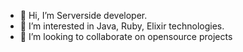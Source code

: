 - 👋 Hi, I’m Serverside developer.
- 👀 I’m interested in Java, Ruby, Elixir technologies.
- 💞️ I’m looking to collaborate on opensource projects

<!---
chandrasv/chandrasv is a ✨ special ✨ repository because its `README.md` (this file) appears on your GitHub profile.
You can click the Preview link to take a look at your changes.
--->
